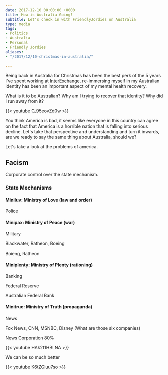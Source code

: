 ```yaml
---
date: 2017-12-10 00:00:00 +0000
title: How is Australia Going?
subtitle: Let's check in with FriendlyJordies on Australia
type: media
tags:
- Politics
- Australia
- Personal
- Friendly Jordies
aliases:
- "/2017/12/10-christmas-in-australia/"

---
```

Being back in Australia for Christmas has been the best perk of the 5 years I've spent working at [InterExchange](https://www.interexchange.org/), re-immersing myself in my Australian identity has been an important aspect of my mental health recovery.

What is it to be Australian? Why am I trying to recover that identity? Why did I run away from it?

{{< youtube C_95eovZd0w >}}

You think America is bad, it seems like everyone in this country can agree on the fact that America is a horrible nation that is falling into serious decline. Let's take that perspective and understanding and turn it inwards, are we ready to say the same thing about Australia, should we?

Let's take a look at the problems of america.

## Facism

Corporate control over the state mechanism.

### State Mechanisms

#### Miniluv: Ministry of Love (law and order)

Police

#### Minipax: Ministry of Peace (war)

Military

Blackwater, Ratheon, Boeing

Boieng, Ratheon

#### Miniplenty: Ministry of Plenty (rationing)

Banking

Federal Reserve

Australian Federal Bank

#### Minitrue: Ministry of Truth (propaganda)

News

Fox News, CNN, MSNBC, Disney (What are those six companies)

News Corporation 80%

{{< youtube HAk2f1HBLNA >}}

We can be so much better

{{< youtube K6tZGluu7so >}}
